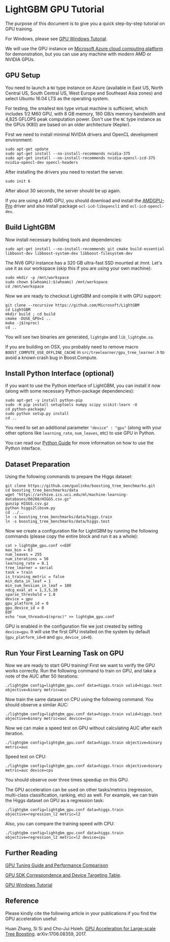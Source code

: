 LightGBM GPU Tutorial
=====================

The purpose of this document is to give you a quick step-by-step tutorial on GPU training.

For Windows, please see [GPU Windows Tutorial](./GPU-Windows.md).

We will use the GPU instance on [Microsoft Azure cloud computing platform](https://azure.microsoft.com/) for demonstration, but you can use any machine with modern AMD or NVIDIA GPUs.

GPU Setup
---------

You need to launch a `NV` type instance on Azure (available in East US, North Central US, South Central US, West Europe and Southeast Asia zones) and select Ubuntu 16.04 LTS as the operating system.

For testing, the smallest `NV6` type virtual machine is sufficient, which includes 1/2 M60 GPU, with 8 GB memory, 180 GB/s memory bandwidth and 4,825 GFLOPS peak computation power. Don't use the `NC` type instance as the GPUs (K80) are based on an older architecture (Kepler).

First we need to install minimal NVIDIA drivers and OpenCL development environment:

```
sudo apt-get update
sudo apt-get install --no-install-recommends nvidia-375
sudo apt-get install --no-install-recommends nvidia-opencl-icd-375 nvidia-opencl-dev opencl-headers
```

After installing the drivers you need to restart the server.

```
sudo init 6
```

After about 30 seconds, the server should be up again.

If you are using a AMD GPU, you should download and install the [AMDGPU-Pro](http://support.amd.com/en-us/download/linux) driver and also install package `ocl-icd-libopencl1` and `ocl-icd-opencl-dev`.

Build LightGBM
--------------

Now install necessary building tools and dependencies:

```
sudo apt-get install --no-install-recommends git cmake build-essential libboost-dev libboost-system-dev libboost-filesystem-dev
```

The NV6 GPU instance has a 320 GB ultra-fast SSD mounted at /mnt. Let's use it as our workspace (skip this if you are using your own machine):

```
sudo mkdir -p /mnt/workspace
sudo chown $(whoami):$(whoami) /mnt/workspace
cd /mnt/workspace
```

Now we are ready to checkout LightGBM and compile it with GPU support:

```
git clone --recursive https://github.com/Microsoft/LightGBM
cd LightGBM
mkdir build ; cd build
cmake -DUSE_GPU=1 .. 
make -j$(nproc)
cd ..
```

You will see two binaries are generated, `lightgbm` and `lib_lightgbm.so`.

If you are building on OSX, you probably need to remove macro `BOOST_COMPUTE_USE_OFFLINE_CACHE` in `src/treelearner/gpu_tree_learner.h` to avoid a known crash bug in Boost.Compute.

Install Python Interface (optional)
-----------------------------------

If you want to use the Python interface of LightGBM, you can install it now (along with some necessary Python-package dependencies):

```
sudo apt-get -y install python-pip
sudo -H pip install setuptools numpy scipy scikit-learn -U
cd python-package/
sudo python setup.py install
cd ..
```

You need to set an additional parameter `"device" : "gpu"` (along with your other options like `learning_rate`, `num_leaves`, etc) to use GPU in Python.

You can read our [Python Guide](https://github.com/Microsoft/LightGBM/tree/master/examples/python-guide) for more information on how to use the Python interface.

Dataset Preparation
-------------------

Using the following commands to prepare the Higgs dataset:

```
git clone https://github.com/guolinke/boosting_tree_benchmarks.git
cd boosting_tree_benchmarks/data
wget "https://archive.ics.uci.edu/ml/machine-learning-databases/00280/HIGGS.csv.gz"
gunzip HIGGS.csv.gz
python higgs2libsvm.py
cd ../..
ln -s boosting_tree_benchmarks/data/higgs.train
ln -s boosting_tree_benchmarks/data/higgs.test
```

Now we create a configuration file for LightGBM by running the following commands (please copy the entire block and run it as a whole):

```
cat > lightgbm_gpu.conf <<EOF
max_bin = 63
num_leaves = 255
num_iterations = 50
learning_rate = 0.1
tree_learner = serial
task = train
is_training_metric = false
min_data_in_leaf = 1
min_sum_hessian_in_leaf = 100
ndcg_eval_at = 1,3,5,10
sparse_threshold = 1.0
device = gpu
gpu_platform_id = 0
gpu_device_id = 0
EOF
echo "num_threads=$(nproc)" >> lightgbm_gpu.conf
```

GPU is enabled in the configuration file we just created by setting `device=gpu`. It will use the first GPU installed on the system by default (`gpu_platform_id=0` and `gpu_device_id=0`).

Run Your First Learning Task on GPU
-----------------------------------

Now we are ready to start GPU training! First we want to verify the GPU works correctly. Run the following command to train on GPU, and take a note of the AUC after 50 iterations:

```
./lightgbm config=lightgbm_gpu.conf data=higgs.train valid=higgs.test objective=binary metric=auc
```

Now train the same dataset on CPU using the following command. You should observe a similar AUC:

```
./lightgbm config=lightgbm_gpu.conf data=higgs.train valid=higgs.test objective=binary metric=auc device=cpu
```

Now we can make a speed test on GPU without calculating AUC after each iteration.

```
./lightgbm config=lightgbm_gpu.conf data=higgs.train objective=binary metric=auc
```

Speed test on CPU:

```
./lightgbm config=lightgbm_gpu.conf data=higgs.train objective=binary metric=auc device=cpu
```

You should observe over three times speedup on this GPU.

The GPU acceleration can be used on other tasks/metrics (regression, multi-class classification, ranking, etc) as well. For example, we can train the Higgs dataset on GPU as a regression task:

```
./lightgbm config=lightgbm_gpu.conf data=higgs.train objective=regression_l2 metric=l2
```

Also, you can compare the training speed with CPU:

```
./lightgbm config=lightgbm_gpu.conf data=higgs.train objective=regression_l2 metric=l2 device=cpu
```

Further Reading
---------------

[GPU Tuning Guide and Performance Comparison](./GPU-Performance.md)

[GPU SDK Correspondence and Device Targeting Table](./GPU-Targets.md).

[GPU Windows Tutorial](./GPU-Windows.md)

Reference
---------

Please kindly cite the following article in your publications if you find the GPU acceleration useful:

Huan Zhang, Si Si and Cho-Jui Hsieh. [GPU Acceleration for Large-scale Tree Boosting](https://arxiv.org/abs/1706.08359). arXiv:1706.08359, 2017.
